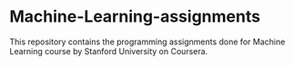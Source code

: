 # Machine-Learning-assignments
This repository contains the programming assignments done for Machine Learning course by Stanford University on Coursera.
